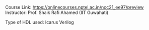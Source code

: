 Course Link: https://onlinecourses.nptel.ac.in/noc21_ee97/preview
Instructor: Prof. Shaik Rafi Ahamed (IIT Guwahati)

Type of HDL used: Icarus Verilog